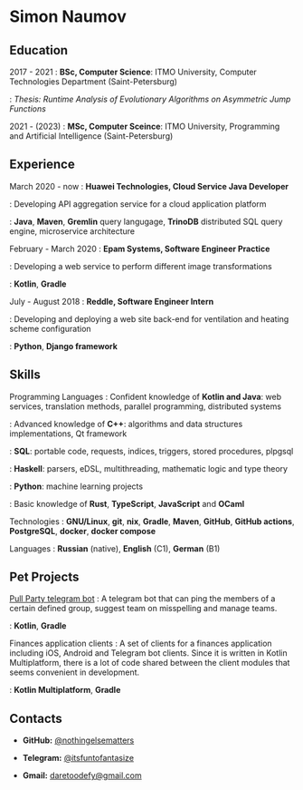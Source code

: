 Simon Naumov
============

Education
---------

2017 - 2021
: **BSc, Computer Science**: ITMO University, Computer Technologies Department (Saint-Petersburg)

: *Thesis: Runtime Analysis of Evolutionary Algorithms on Asymmetric Jump Functions*

2021 - (2023)
: **MSc, Computer Sceince**: ITMO University, Programming and Artificial Intelligence (Saint-Petersburg)

Experience
----------

March 2020 - now
: **Huawei Technologies, Cloud Service Java Developer**

: Developing API aggregation service for a cloud application platform

: **Java**, **Maven**, **Gremlin** query langugage, **TrinoDB** distributed SQL query engine,
  microservice architecture

February - March 2020
: **Epam Systems, Software Engineer Practice**

: Developing a web service to perform different image transformations

: **Kotlin**, **Gradle**

July - August 2018
: **Reddle, Software Engineer Intern**

: Developing and deploying a web site back-end for ventilation and heating scheme configuration

: **Python**, **Django framework**

Skills
------

Programming Languages
: Confident knowledge of **Kotlin and Java**: web services, translation methods, parallel programming,
  distributed systems

: Advanced knowledge of **C++**: algorithms and data structures implementations, Qt framework

: **SQL**: portable code, requests, indices, triggers, stored procedures, plpgsql

: **Haskell**: parsers, eDSL, multithreading, mathematic logic and type theory

: **Python**: machine learning projects

: Basic knowledge of **Rust**, **TypeScript**, **JavaScript** and **OCaml**

Technologies
: **GNU/Linux**, **git**, **nix**, **Gradle**, **Maven**, **GitHub**, **GitHub actions**, **PostgreSQL**,
  **docker**, **docker compose**

Languages
: **Russian** (native), **English** (C1), **German** (B1)

Pet Projects
------------

[Pull Party telegram bot](https://github.com/pool-party/pull-party-bot)
: A telegram bot that can ping the members of a certain defined group, suggest team on misspelling and manage teams. 

: **Kotlin**, **Gradle**

Finances application clients
: A set of clients for a finances application including iOS, Android and Telegram bot clients. Since it is written in
  Kotlin Multiplatform, there is a lot of code shared between the client modules that seems convenient in development.

: **Kotlin Multiplatform**, **Gradle**

Contacts
--------

- **GitHub:** [\@nothingelsematters](https://github.com/nothingelsematters)

- **Telegram:** [\@itsfuntofantasize](https://t.me/itsfuntofantasize)

- **Gmail:** [daretoodefy@gmail.com](mailto:daretoodefy@gmail.com)
